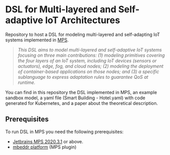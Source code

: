 # DSL for Multi-layered and Self-adaptive IoT Architectures
Repository to host a DSL for modeling multi-layered and self-adapting IoT systems implemented in [MPS](https://www.jetbrains.com/es-es/mps/).

> _This DSL aims to model multi-layered and self-adaptive IoT systems focusing on three main contributions: (1) modeling primitives covering the four layers of an IoT system, including IoT devices (sensors or actuators), edge, fog, and cloud nodes; (2) modeling the deployment of container-based applications on those nodes; and (3) a specific sublanguage to express adaptation rules to guarantee QoS at runtime._

You can find in this repository the DSL implemented in MPS, an example sandbox model, a yaml file (Smart Building - Hotel.yaml) with code generated for Kubernetes, and a paper about the theoretical description.

## Prerequisites

To run DSL in MPS you need the following prerequisites:

* [Jetbrains MPS 2020.3.1](https://www.jetbrains.com/es-es/mps/) or above.
* [mbeddr platform](http://mbeddr.com/) (MPS plugin)
